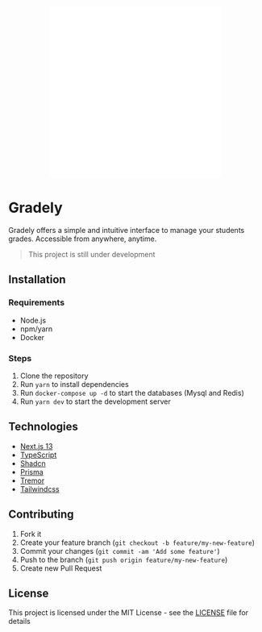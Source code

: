 <center>
    <img src="./public/assets/gradely-white.png" alt="Gradely" />
</center>

# Gradely

Gradely offers a simple and intuitive interface to manage your
students grades. Accessible from anywhere, anytime.

> This project is still under development

## Installation

### Requirements

- Node.js
- npm/yarn
- Docker

### Steps

1. Clone the repository
2. Run `yarn` to install dependencies
3. Run `docker-compose up -d` to start the databases (Mysql and Redis)
4. Run `yarn dev` to start the development server

## Technologies

- [Next.js 13](https://nextjs.org/)
- [TypeScript](https://www.typescriptlang.org/)
- [Shadcn](https://ui.shadcn.com/)
- [Prisma](https://www.prisma.io/)
- [Tremor](https://tremor.so/)
- [Tailwindcss](https://www.tailwindcss.com/)

## Contributing

1. Fork it
2. Create your feature branch (`git checkout -b feature/my-new-feature`)
3. Commit your changes (`git commit -am 'Add some feature'`)
4. Push to the branch (`git push origin feature/my-new-feature`)
5. Create new Pull Request

## License

This project is licensed under the MIT License - see the [LICENSE](LICENSE) file for details

